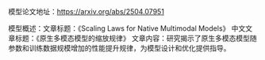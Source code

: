 模型论文地址：https://arxiv.org/abs/2504.07951

模型概述：文章标题：《Scaling Laws for Native Multimodal Models》
中文文章标题：《原生多模态模型的缩放规律》
文章内容：研究揭示了原生多模态模型随参数和训练数据规模增加的性能提升规律，为模型设计和优化提供指导。
